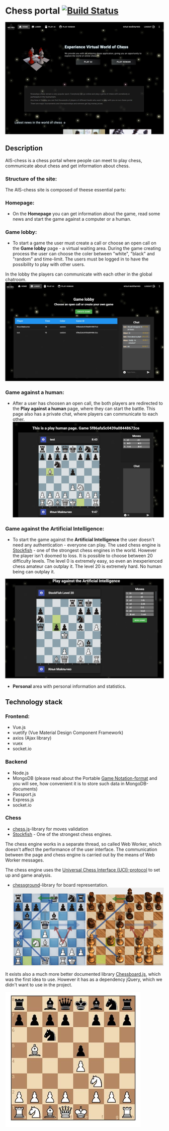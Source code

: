 # Chess portal [![Build Status](https://travis-ci.org/juggler39/ais-chess.svg?branch=master)](https://travis-ci.org/juggler39/ais-chess)
![Frontpage](screenshots/frontpage.jpg)
## Description
AIS-chess is a chess portal where people can meet to play chess, communicate about chess and get information about chess. 

### Structure of the site:

The AIS-chess site is composed of theese essential parts:
### Homepage:
- On the **Homepage** you can get information about the game, read some news and start the game against a computer or a human.
### Game lobby:
- To start a game the user must create a call or choose an open call on the **Game lobby** page - a virtual waiting area. During the game creating process the user can choose the coler between "white", "black" and "random" and time-limit. The users must be logged in to have the possibility to play with other users.

In the lobby the players can communicate with each other in the global chatroom. 
![Game Lobby](screenshots/lobby.jpg)
### Game against a human:
- After a user has choosen an open call, the both players are redirected to the **Play against a human** page, where they can start the battle. This page also has a private chat, where players can communicate to each other.
![Game against a human](screenshots/playhuman.jpg)
### Game against the Artificial Intelligence:
- To start the game against the **Artificial Intelligence** the user doesn't need any authentication - everyone can play. The used chess engine is [Stockfish](https://stockfishchess.org/) - one of the strongest chess engines in the world. However the player isn't doomed to loss. It is possible to choose between 20 difficulty levels.
The level 0 is extremely easy, so even an inexperienced chess amateur can outplay it. The level 20 is extremely hard. No human being can outplay it.

![Game against the Artificial Intelligence](screenshots/playai.jpg)

- **Personal** area with personal information and statistics.

## Technology stack
### Frontend:
- Vue.js
- vuetify (Vue Material Design Component Framework)
- axios (Ajax library)
- vuex
- socket.io 
### Backend
- Node.js 
- MongoDB (please read about the Portable [Game Notation-format](https://en.wikipedia.org/wiki/Portable_Game_Notation) and you will see, how convenient it is to store such data in MongoDB-documents)
- Passport.js
- Express.js
- socket.io
### Chess
 - [chess.js](https://github.com/jhlywa/chess.js)-library for moves validation
 - [Stockfish](https://stockfishchess.org/) - One of the strongest chess engines.
 
 The chess engine works in a separate thread, so called Web Worker, which doesn't affect the performance of the user interface. The communication between the page and chess engine is carried out by the means of Web Worker messages.
 
The chess engine uses the [Universal Chess Interface (UCI)-protocol](https://www.shredderchess.com/chess-info/features/uci-universal-chess-interface.html) to set up and game analysis.
 - [chessground](https://github.com/ornicar/chessground)-library for board representation.
 ![Chessground](screenshots/chessground.jpg)
 
It exists also a much more better documented library [Chessboard.js](https://chessboardjs.com/), which was the first idea to use. However it has as a dependency jQuery, which we didn't want to use in the project.

 ![Chessboard.js](screenshots/chessboardjs.jpg)
 

